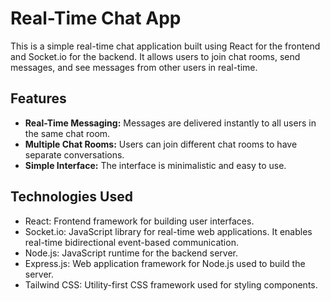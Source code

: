 # Real-Time Chat App

This is a simple real-time chat application built using React for the frontend and Socket.io for the backend. It allows users to join chat rooms, send messages, and see messages from other users in real-time.

## Features

- **Real-Time Messaging:** Messages are delivered instantly to all users in the same chat room.
- **Multiple Chat Rooms:** Users can join different chat rooms to have separate conversations.
- **Simple Interface:** The interface is minimalistic and easy to use.

## Technologies Used

- React: Frontend framework for building user interfaces.
- Socket.io: JavaScript library for real-time web applications. It enables real-time bidirectional event-based communication.
- Node.js: JavaScript runtime for the backend server.
- Express.js: Web application framework for Node.js used to build the server.
- Tailwind CSS: Utility-first CSS framework used for styling components.
